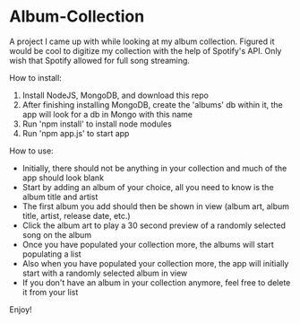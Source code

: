 # Album-Collection

A project I came up with while looking at my album collection. Figured it would be cool to digitize my collection with the help of Spotify's API. Only wish that Spotify allowed for full song streaming. 

How to install:
1. Install NodeJS, MongoDB, and download this repo
2. After finishing installing MongoDB, create the 'albums' db within it, the app will look for a db in Mongo with this name
3. Run 'npm install' to install node modules
4. Run 'npm app.js' to start app

How to use:
- Initially, there should not be anything in your collection and much of the app should look blank
- Start by adding an album of your choice, all you need to know is the album title and artist
- The first album you add should then be shown in view (album art, album title, artist, release date, etc.)
- Click the album art to play a 30 second preview of a randomly selected song on the album
- Once you have populated your collection more, the albums will start populating a list 
- Also when you have populated your collection more, the app will initially start with a randomly selected album in view
- If you don't have an album in your collection anymore, feel free to delete it from your list

Enjoy!
